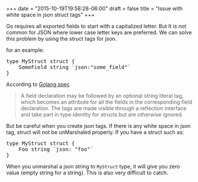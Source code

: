 +++
date = "2015-10-19T19:58:28-06:00"
draft = false
title = "Issue with white space in json struct tags"
+++

Go requires all exported fields to start with a capitalized letter. But It is not common for JSON where lower case letter keys are preferred. We can solve this problem by using the struct tags for json.

for an example: 

<pre>
type MyStruct struct {
    SomeField string `json:"some_field"`
}
</pre>

According to [Golang spec](https://golang.org/ref/spec#Struct_types)
<blockquote>
A field declaration may be followed by an optional string literal tag, which becomes an attribute for all the fields in the corresponding field declaration. The tags are made visible through a reflection interface and take part in type identity for structs but are otherwise ignored.
</blockquote>

But be careful when you create json tags. If there is any white space in json tag, struct will not be unMarshaled properly. If you have a struct such as:

<pre>
type MyStruct struct {
	Foo string `json: "foo"`
}
</pre>

When you unmarshal a json string to `MyStruct` type, it will give you zero value (empty string for a string). This is also very difficult to catch.
